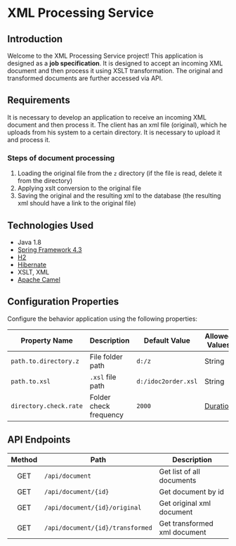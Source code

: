 # XML Processing Service

## Introduction

Welcome to the XML Processing Service project!
This application is designed as a **job specification**.
It is designed to accept an incoming XML document and then process it using XSLT transformation.
The original and transformed documents are further accessed via API.

## Requirements

It is necessary to develop an application to receive an incoming XML document and then process it.
The client has an xml file (original), which he uploads from his system to a certain directory.
It is necessary to upload it and process it.

### Steps of document processing

1) Loading the original file from the `z` directory (if the file is read, delete it from the directory)
2) Applying xslt conversion to the original file
3) Saving the original and the resulting xml to the database (the resulting xml should have a link to the original file)

## Technologies Used

* Java 1.8
* [Spring Framework 4.3](https://docs.spring.io/spring-framework/docs/4.3.30.RELEASE/spring-framework-reference/htmlsingle/)
* [H2](https://www.h2database.com/html/main.html)
* [Hibernate](https://hibernate.org/)
* XSLT, XML
* [Apache Camel](https://camel.apache.org/)

## Configuration Properties

Configure the behavior application using the following properties:

| Property Name          | Description            | Default Value       | Allowed Values                                                                                                                                                           |
|------------------------|------------------------|---------------------|--------------------------------------------------------------------------------------------------------------------------------------------------------------------------|
| `path.to.directory.z`  | File folder path       | `d:/z`              | String                                                                                                                                                                   |
| `path.to.xsl`          | `.xsl` file path       | `d:/idoc2order.xsl` | String                                                                                                                                                                   |
| `directory.check.rate` | Folder check frequency | `2000`              | [Duration](https://docs.spring.io/spring-boot/docs/current/reference/html/features.html#features.external-config.typesafe-configuration-properties.conversion.durations) |

## API Endpoints

| Method | Path                             | Description                  |
|:------:|----------------------------------|------------------------------|
|  GET   | `/api/document`                  | Get list of all documents    |
|  GET   | `/api/document/{id}`             | Get document by id           |
|  GET   | `/api/document/{id}/original`    | Get original xml document    |
|  GET   | `/api/document/{id}/transformed` | Get transformed xml document |
